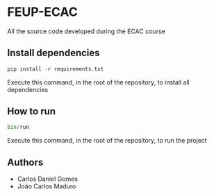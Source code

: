 # FEUP-ECAC
All the source code developed during the ECAC course

## Install dependencies
```python
pip install -r requirements.txt
```
Execute this command, in the root of the repository, to install all dependencies

## How to run
```python
bin/run
```
Execute this command, in the root of the repository, to run the project

## Authors
* Carlos Daniel Gomes
* João Carlos Maduro
